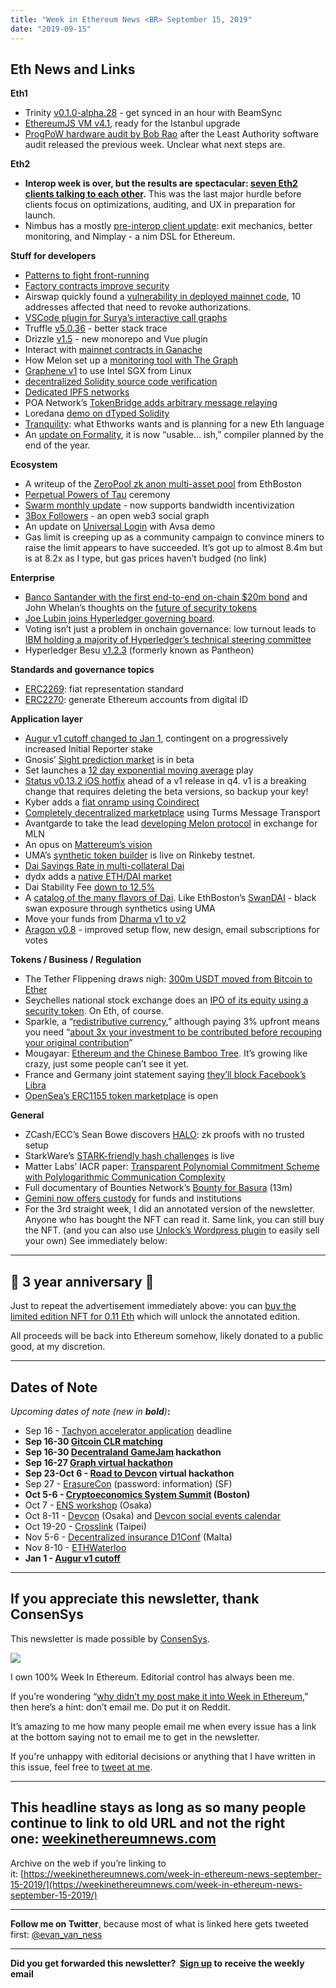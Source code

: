 ```yaml
---
title: "Week in Ethereum News <BR> September 15, 2019"
date: "2019-09-15"
---
```


## **Eth News and Links**

**Eth1**

- Trinity [v0.1.0-alpha.28](https://github.com/ethereum/trinity/releases/tag/v0.1.0-alpha.28) - get synced in an hour with BeamSync
- [EthereumJS VM v4.1](https://www.reddit.com/r/ethereum/comments/d365tk/ethereumjs_vm_v41_with_fullfeatured_istanbul/), ready for the Istanbul upgrade
- [ProgPoW hardware audit by Bob Rao](https://medium.com/ethereum-cat-herders/progpow-audits-released-ed4973ebe073) after the Least Authority software audit released the previous week. Unclear what next steps are.

**Eth2**

- **Interop week is over, but the results are spectacular: [seven Eth2 clients talking to each other](https://twitter.com/JonnyRhea/status/1172233598109442049).** This was the last major hurdle before clients focus on optimizations, auditing, and UX in preparation for launch.
- Nimbus has a mostly [pre-interop client update](https://our.status.im/nimbus-status-update-pre-interop/): exit mechanics, better monitoring, and Nimplay - a nim DSL for Ethereum.

**Stuff for developers**

- [Patterns to fight front-running](https://forum.openzeppelin.com/t/protecting-against-front-running-and-transaction-reordering/1314)
- [Factory contracts improve security](https://diligence.consensys.net/posts/2019/09/factories-improve-smart-contract-security/)
- Airswap quickly found a [vulnerability in deployed mainnet code](https://medium.com/fluidity/critical-vulnerability-in-a-new-airswap-smart-contract-c1204e04d7d3), 10 addresses affected that need to revoke authorizations.
- [VSCode plugin for Surya’s interactive call graphs](https://marketplace.visualstudio.com/items?itemName=tintinweb.solidity-visual-auditor)
- Truffle [v5.0.36](https://github.com/trufflesuite/truffle/releases/tag/v5.0.36) - better stack trace
- Drizzle [v1.5](https://www.trufflesuite.com/blog/drizzle-150-a-new-beginning) - new monorepo and Vue plugin
- Interact with [mainnet contracts in Ganache](https://medium.com/@sambrichards/how-to-interact-with-ethereums-mainnet-in-a-development-environment-with-ganache-3d8649df0876)
- How Melon set up a [monitoring tool with The Graph](https://medium.com/melonprotocol/graphing-the-melon-protocol-fdcbbc0475b5)
- [Graphene v1](https://blog.golemproject.net/graphene-v1-0-has-been-released/) to use Intel SGX from Linux
- [decentralized Solidity source code verification](https://github.com/ethereum/source-verify/blob/master/verify.js)
- [Dedicated IPFS networks](https://medium.com/pinata/dedicated-ipfs-networks-c692d53f938d)
- POA Network’s [TokenBridge adds arbitrary message relaying](https://forum.poa.network/t/tokenbridge-contracts-3-0-0-release/3013)
- Loredana [demo on dTyped Solidity](https://youtu.be/pBsual6FogE)
- [Tranquility](https://medium.com/ethworks/tranquility-a-better-smart-contract-programming-language-3038678ba34d): what Ethworks wants and is planning for a new Eth language
- An [update on Formality](https://www.reddit.com/r/haskell/comments/d2gcyw/just_letting_you_know_that_formality_has_evolved/), it is now “usable... ish,” compiler planned by the end of the year.

**Ecosystem**

- A writeup of the [ZeroPool zk anon multi-asset pool](https://ethresear.ch/t/zeropool-explanation/6122) from EthBoston
- [Perpetual Powers of Tau](https://medium.com/@weijiek/announcing-the-perpetual-powers-of-tau-ceremony-to-benefit-all-zk-snark-projects-c3da86af8377) ceremony
- [Swarm monthly update](https://medium.com/ethereum-swarm/ethereum-swarm-team-newsletter-august-2019-f49adc376318) - now supports bandwidth incentivization
- [3Box Followers](https://medium.com/3box/3box-followers-your-open-social-graph-1f5e42c50afd) - an open web3 social graph
- An update on [Universal Login](https://medium.com/universal-ethereum/universal-login-explained-the-easiest-way-to-on-board-users-to-your-dapp-8a297d8915d0) with Avsa demo
- Gas limit is creeping up as a community campaign to convince miners to raise the limit appears to have succeeded. It’s got up to almost 8.4m but is at 8.2x as I type, but gas prices haven’t budged (no link)

**Enterprise**

- [Banco Santander with the first end-to-end on-chain $20m bond](https://www.santander.com/csgs/Satellite/CFWCSancomQP01/en_GB/Corporate/Press-room/2019/09/12/Santander-launches-the-first-end-to-end-blockchain-bond.html) and John Whelan’s thoughts on the [future of security tokens](https://twitter.com/_JohnWhelan/status/1172842724686516230)
- [Joe Lubin joins Hyperledger governing board](https://www.hyperledger.org/announcements/2019/09/11/consensys-joins-hyperledger-as-a-premier-member).
- Voting isn’t just a problem in onchain governance: low turnout leads to [IBM holding a majority of Hyperledger’s technical steering committee](https://www.coindesk.com/ibm-now-holds-6-of-11-seats-on-hyperledgers-steering-board)
- Hyperledger Besu [v1.2.3](https://pegasys.tech/solutions/hyperledger-besu/) (formerly known as Pantheon)

**Standards and governance topics**

- [ERC2269](https://github.com/ethereum/EIPs/issues/2269): fiat representation standard
- [ERC2270](https://github.com/ethereum/EIPs/issues/2270): generate Ethereum accounts from digital ID

**Application layer**

- [Augur v1 cutoff changed to Jan 1](https://www.augur.net/blog/v1-cutoff-update/), contingent on a progressively increased Initial Reporter stake
- Gnosis’ [Sight prediction market](https://twitter.com/koeppelmann/status/1172162269893025794) is in beta
- Set launches a [12 day exponential moving average](https://medium.com/set-protocol/introducing-exponential-moving-averages-on-tokensets-ada559ad2b9d) play
- [Status v0.13.2 iOS hotfix](https://our.status.im/breaking-changes-ahead-v1-is-coming-hot-fix-0-13-2/) ahead of a v1 release in q4. v1 is a breaking change that requires deleting the beta versions, so backup your key!
- Kyber adds a [fiat onramp using Coindirect](https://medium.com/kyberswap/buy-crypto-with-fiat-at-kyberswap-372e41865b09)
- [Completely decentralized marketplace](https://diazgonewild.com/doc/mad_stores_whitepaper-v090.pdf) using Turms Message Transport
- Avantgarde to take the lead [developing Melon protocol](https://medium.com/avantgardefinance/welcome-to-avantgarde-f-69122178d466) in exchange for MLN
- An opus on [Mattereum’s vision](https://medium.com/humanizing-the-singularity/how-post-industrial-capitalism-and-a-new-type-of-big-data-will-save-the-planet-6574b1d75bf6)
- UMA’s [synthetic token builder](https://medium.com/uma-project/announcing-the-uma-synthetic-token-builder-8bf37c645e94) is live on Rinkeby testnet.
- [Dai Savings Rate in multi-collateral Dai](https://blog.makerdao.com/an-update-on-the-dai-savings-rate-in-multi-collateral-dai/)
- dydx adds a [native ETH/DAI market](https://medium.com/dydxderivatives/dydx-launches-native-eth-dai-market-30ced19701ae)
- Dai Stability Fee [down to 12.5%](https://twitter.com/nanexcool/status/1172955126627282945)
- A [catalog of the many flavors of Dai](https://github.com/jordanlyall/dai-universe). Like EthBoston’s [SwanDAI](https://twitter.com/willprice221/status/1171088964486389762?) - black swan exposure through synthetics using UMA
- Move your funds from [Dharma v1 to v2](https://blog.dharma.io/how-to-move-your-funds-to-dharma-v2-52666b2907cf)
- [Aragon v0.8](https://blog.aragon.org/aragon-0-8-camino/) - improved setup flow, new design, email subscriptions for votes

**Tokens / Business / Regulation**

- The Tether Flippening draws nigh: [300m USDT moved from Bitcoin to Ether](https://twitter.com/Tether_to/status/1172031965090000896)
- Seychelles national stock exchange does an [IPO of its equity using a security token](https://www.coindesk.com/first-tokenized-ipo-launches-on-national-stock-exchange). On Eth, of course.
- Sparkle, a “[redistributive currency](https://medium.com/@MicahWhite/if-occupy-created-bitcoin-cceda9e7c246),” although paying 3% upfront means you need “[about 3x your investment to be contributed before recouping your original contribution](https://medium.com/@danfinlay/review-of-the-sparkle-token-by-occupy-co-founder-micah-white-e1e32167d6cb)”
- Mougayar: [Ethereum and the Chinese Bamboo Tree](http://startupmanagement.org/2019/09/14/why-ethereums-churn-is-normal-and-the-chinese-bamboo-tree-analogy/). It’s growing like crazy, just some people can’t see it yet.
- France and Germany joint statement saying [they’ll block Facebook’s Libra](https://www.reuters.com/article/us-facebook-cryptocurrency-france-german-idUSKCN1VY1XU)
- [OpenSea’s ERC1155 token marketplace](https://medium.com/opensea/now-open-erc-1155-marketplace-816257ab0da7) is open

**General**

- ZCash/ECC’s Sean Bowe discovers [HALO](https://electriccoin.co/blog/halo-recursive-proof-composition-without-a-trusted-setup/): zk proofs with no trusted setup
- StarkWare’s [STARK-friendly hash challenges](https://twitter.com/EliBenSasson/status/1172024878398136320) is live
- Matter Labs’ IACR paper: [Transparent Polynomial Commitment Scheme with Polylogarithmic Communication Complexity](https://eprint.iacr.org/2019/1020)
- Full documentary of Bounties Network’s [Bounty for Basura](https://www.youtube.com/watch?v=7S9uxDRJAdo) (13m)
- [Gemini now offers custody](https://medium.com/gemini/introducing-gemini-custody-936c77977de1) for funds and institutions
- For the 3rd straight week, I did an annotated version of the newsletter. Anyone who has bought the NFT can read it. Same link, you can still buy the NFT. (and you can also use [Unlock’s Wordpress plugin](https://unlock-protocol.com/blog/wordpress-plugin/) to easily sell your own) See immediately below:

* * *

## **🎂 3 year anniversary 🎂**

Just to repeat the advertisement immediately above: you can [buy the limited edition NFT for 0.11 Eth](https://weekinethereumnews.com/three-year-anniversary-edition/) which will unlock the annotated edition.

All proceeds will be back into Ethereum somehow, likely donated to a public good, at my discretion.

* * *

## **Dates of Note**

_Upcoming dates of note (new in **bold**)_**:**

- Sep 16 - [Tachyon accelerator application](https://labs.consensys.net/tachyon/) deadline
- **Sep 16-30 [Gitcoin CLR matching](https://gitcoin.co/blog/gitcoins-q3-match-100k-to-oss-projects/)**
- **Sep 16-30 [Decentraland GameJam](https://gamejam.decentraland.org/?with=weekinethereum) hackathon**
- **Sep 16-27 [Graph virtual hackathon](https://thegraph.com/hackathon)**
- **Sep 23-Oct 6 - [Road to Devcon](https://hackathons.gitcoin.co/the-road-to-devcon/) virtual hackathon**
- Sep 27 - [ErasureCon](https://erasure.xxx/con) (password: information) (SF)
- **Oct 5-6 - [Cryptoeconomics System Summit](https://cryptoresearch.pubpub.org/) (Boston)**
- Oct 7 - [ENS workshop](https://medium.com/the-ethereum-name-service/ens-workshop-applications-are-now-open-f46db6c63384) (Osaka)
- Oct 8-11 - [Devcon](https://devcon.org/) (Osaka) and [Devcon social events calendar](http://osaka.kickback.events/events/)
- Oct 19-20 - [Crosslink](https://crosslink.taipei/) (Taipei)
- Nov 5-6 - [Decentralized insurance D1Conf](https://blog.etherisc.com/d1conf-2019-to-focus-on-blockchain-adoption-november-5-6th-in-malta-3b8b582ac7b4) (Malta)
- Nov 8-10 - [ETHWaterloo](https://ethwaterloo.com/)
- **Jan 1 - [Augur v1 cutoff](https://www.augur.net/blog/v1-cutoff-update/)**

* * *

## **If you appreciate this newsletter, thank ConsenSys**

This newsletter is made possible by [ConsenSys](https://consensys.net/).  

[![](https://cdn.substack.com/image/fetch/w_1100,c_limit,f_auto,q_auto:good/https%3A%2F%2Fbucketeer-e05bbc84-baa3-437e-9518-adb32be77984.s3.amazonaws.com%2Fpublic%2Fimages%2F08f1b2fd-57e2-4d4b-bd42-730c769114be_240x240.jpeg)](https://cdn.substack.com/image/fetch/c_limit,f_auto,q_auto:good/https%3A%2F%2Fbucketeer-e05bbc84-baa3-437e-9518-adb32be77984.s3.amazonaws.com%2Fpublic%2Fimages%2F08f1b2fd-57e2-4d4b-bd42-730c769114be_240x240.jpeg)

I own 100% Week In Ethereum. Editorial control has always been me.

If you’re wondering “[why didn’t my post make it into Week in Ethereum](https://www.evanvanness.com/post/179914035841/why-didnt-my-post-make-the-newsletter),” then here’s a hint: don’t email me. Do put it on Reddit.

It’s amazing to me how many people email me when every issue has a link at the bottom saying not to email me to get in the newsletter.

If you're unhappy with editorial decisions or anything that I have written in this issue, feel free to [tweet at me](https://twitter.com/evan_van_ness).

* * *

## **This headline stays as long as so many people continue to link to old URL and not the right one: [weekinethereumnews.com](https://weekinethereumnews.com/)**

Archive on the web if you’re linking to it: [https://weekinethereumnews.com/week-in-ethereum-news-september-15-2019/](https://weekinethereumnews.com/week-in-ethereum-news-september-15-2019/)

* * *

**Follow me on Twitter**, because most of what is linked here gets tweeted first: [@evan\_van\_ness](https://twitter.com/evan_van_ness)

* * *

**Did you get forwarded this newsletter?  [Sign up](https://weekinethereum.substack.com/subscribe#about) to receive the weekly email**
